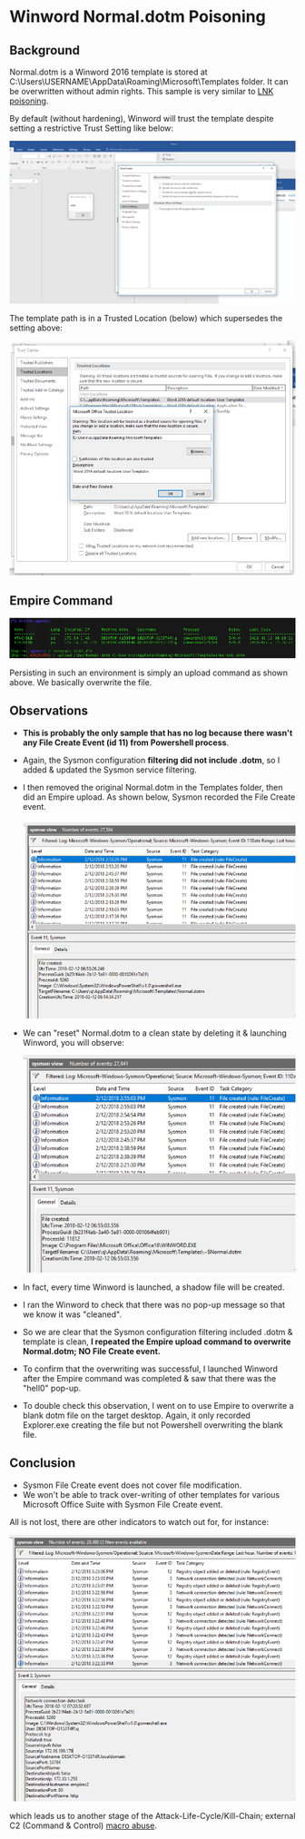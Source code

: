 # Winword Normal.dotm Poisoning

## Background

Normal.dotm is a Winword 2016 template is stored at C:\Users\USERNAME\AppData\Roaming\Microsoft\Templates folder. It can be overwritten without admin rights. This sample is very similar to [LNK poisoning](https://github.com/jymcheong/SysmonResources/tree/master/6.%20Sample%20Data/stage%202%20(Get%20In)/3.%20install%20payloads/(Type%201)%20Backdoor%20a%20userland%20LNK%20file). 

By default (without hardening), Winword will trust the template despite setting a restrictive Trust Setting like below:

![](img/macro.png)

The template path is in a Trusted Location (below) which supersedes the setting above:

![](img/trustsetting.png)



## Empire Command

![](img/upload.png)

Persisting in such an environment is simply an upload command as shown above. We basically overwrite the file.

## Observations

* **This is probably the only sample that has no log because there wasn't any File Create Event (id 11) from Powershell process**. 

* Again, the Sysmon configuration **filtering did not include .dotm**, so I added & updated the Sysmon service filtering. 

* I then removed the original Normal.dotm in the Templates folder,  then did an Empire upload. As shown below, Sysmon recorded the File Create event.

  ![](img/powershellcreatedfile.png)

* We can "reset" Normal.dotm to a clean state by deleting it & launching Winword, you will observe:

  ![](img/winwordevent.png)

* In fact, every time Winword is launched, a shadow file will be created.

* I ran the Winword to check that there was no pop-up message so that we know it was "cleaned".

* So we are clear that the Sysmon configuration filtering included .dotm & template is clean, **I repeated the Empire upload command to overwrite Normal.dotm; NO File Create event.**

* To confirm that the overwriting was successful, I launched Winword after the Empire command was completed & saw that there was the "hell0" pop-up.

* To double check this observation, I went on to use Empire to overwrite a blank dotm file on the target desktop. Again, it only recorded Explorer.exe creating the file but not Powershell overwriting the blank file.

## Conclusion

* Sysmon File Create event does not cover file modification.
* We won't be able to track over-writing of other templates for various Microsoft Office Suite with Sysmon File Create event.

All is not lost, there are other indicators to watch out for, for instance:

![](img/network.png)

which leads us to another stage of the Attack-Life-Cycle/Kill-Chain; external C2 (Command & Control) [macro abuse](https://github.com/jymcheong/SysmonResources/tree/master/6.%20Sample%20Data/stage%202%20(Get%20In)/2.%20run%20payloads/(Type%202)%20Abuse%20MS%20Winword%20Macros).